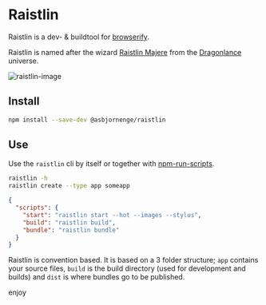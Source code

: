 # Raistlin

Raistlin is a dev- & buildtool for [browserify](http://browserify.org/).

Raistlin is named after the wizard [Raistlin Majere](https://en.wikipedia.org/wiki/Raistlin_Majere) from the [Dragonlance](https://en.wikipedia.org/wiki/Dragonlance) universe.

![raistlin-image]()

## Install

```sh
npm install --save-dev @asbjornenge/raistlin
```

## Use

Use the `raistlin` cli by itself or together with [npm-run-scripts](https://docs.npmjs.com/cli/run-script).

```sh
raistlin -h
raistlin create --type app someapp
```

```json
{
  "scripts": {
    "start": "raistlin start --hot --images --stylus",
    "build": "raistlin build",
    "bundle": "raistlin bundle"
  }
}
```

Raistlin is convention based. It is based on a 3 folder structure; `app` contains your source files, `build` is the build directory (used for development and builds) and `dist` is where bundles go to be published.

enjoy
